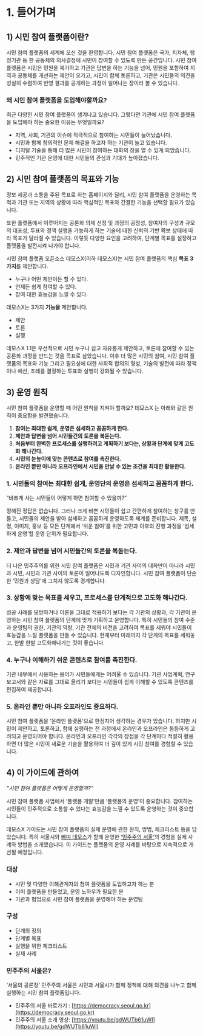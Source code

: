 # 1. 들어가며

## 1) 시민 참여 플랫폼이란?

시민 참여 플랫폼의 세계에 오신 것을 환영합니다. 시민 참여 플랫폼은 국가, 지자체, 행정기관 등 한 공동체의 의사결정에 시민이 참여할 수 있도록 만든 공간입니다. 시민 참여 플랫폼은 시민은 민원을 제기하고 기관은 답변을 하는 기능을 넘어, 민원을 포함하여 지역과 공동체를 개선하는 제안이 오가고, 시민이 함께 토론하고, 기관은 시민들의 의견을 성실히 수렴하여 반영 결과를 공개하는 과정이 일어나는 장이라 볼 수 있습니다.

### 왜 시민 참여 플랫폼을 도입해야할까요?

최근 다양한 시민 참여 플랫폼이 생겨나고 있습니다. 그렇다면 기관에 시민 참여 플랫폼을 도입해야 하는 중요한 이유는 무엇일까요?

- 지역, 사회, 기관의 이슈에 적극적으로 참여하는 시민들이 늘어났습니다.
- 시민과 함께 창의적인 문제 해결을 하고자 하는 기관이 늘고 있습니다.
- 디지털 기술을 통해 더 많은 시민이 참여하는 대화의 장을 열 수 있게 되었습니다.
- 민주적인 기관 운영에 대한 시민들의 관심과 기대가 높아졌습니다.

## 2) 시민 참여 플랫폼의 목표와 기능

정보 제공과 소통을 주된 목표로 하는 홈페이지와 달리, 시민 참여 플랫폼을 운영하는 목적과 기관 또는 지역의 상황에 따라 핵심적인 목표와 간결한 기능을 선택할 필요가 있습니다. 

또한 플랫폼에서 이루어지는 공론화 의제 선정 및 과정의 공정성, 참여자의 구성과 규모의 대표성, 투표와 정책 실행을 가능하게 하는 기술에 대한 신뢰의 기반 확보 상태에 따라 목표가 달라질 수 있습니다. 이렇듯 다양한 요인을 고려하여, 단계별 목표를 설정하고 플랫폼을 발전시켜 나가야 합니다.  

시민 참여 플랫폼 오픈소스 데모스X(이하 데모스X)는 시민 참여 플랫폼의 핵심 **목표 3가지**를 제안합니다.

- 누구나 어떤 제안이든 할 수 있다.
- 언제든 쉽게 참여할 수 있다.
- 참여 대한 효능감을 느낄 수 있다.

데모스X는 3가지 **기능을** 제안합니다.

- 제안
- 토론
- 실행

데모스X 1.1은 우선적으로 시민 누구나 쉽고 자유롭게 제안하고, 토론에 참여할 수 있는 공론화 과정을 만드는 것을 목표로 삼았습니다. 이후 더 많은 시민의 참여, 시민 참여 플랫폼의 목표와 기능 그리고 필요성에 대한 사회적 합의의 형성, 기술의 발전에 따라 정책이나 예산, 조례를 결정하는 투표와 실행이 강화될 수 있습니다.

## 3) 운영 원칙

시민 참여 플랫폼을 운영할 때 어떤 원칙을 지켜야 할까요? 데모스X 는 아래와 같은 원칙이 중요함을 발견했습니다.

1. **참여는 최대한 쉽게, 운영은 섬세하고 꼼꼼하게 한다.**
1. **제안과 답변을 넘어 시민들간의 토론을 북돋는다.**
1. **처음부터 완벽한 프로세스를 실행하려고 계획하기 보다는, 상황과 단계에 맞게 고도화 해나간다.**
1. **시민의 눈높이에 맞는 콘텐츠로 참여를 촉진한다.**
1. **온라인 뿐만 아니라 오프라인에서 시민을 만날 수 있는 조건을 최대한 활용한다.**

### 1. 시민들의 참여는 최대한 쉽게, 운영단의 운영은 섬세하고 꼼꼼하게 한다.

“바쁘게 사는 시민들이 어떻게 하면 참여할 수 있을까?”

정해진 정답은 없습니다. 그러나 크게 바쁜 시민들이 쉽고 간편하게 참여하는 창구를 만들고, 시민들의 제안을 받아 섬세하고 꼼꼼하게 운영하도록 체계를 준비합니다. 제목, 설명, 이미지, 홍보 등 모든 단계에서 ‘쉬운 참여'를 위한 고민과 이후의 진행 과정을 ‘섬세하게 운영’할 운영 단위가 필요합니다.

### 2. 제안과 답변을 넘어 시민들간의 토론을 복돋는다.

더 나은 민주주의를 위한 시민 참여 플랫폼은 시민과 기관 사이의 대화만이 아니라 시민과 시민, 시민과 기관 사이의 토론이 일어나도록 디자인합니다. 시민 참여 플랫폼이 단순한 ‘민원과 상담'에 그치지 않도록 경계합니다.

### 3. 상황에 맞는 목표를 세우고, 프로세스를 단계적으로 고도화 해나간다.

성공 사례를 모방하거나 이론을 그대로 적용하기 보다는 각 기관의 상황과, 각 기관이 운영하는 시민 참여 플랫폼의 단계에 맞게 기획하고 운영합니다. 특히 시민들의 참여 수준과 운영팀의 권한, 기관의 역량, 기관 전체의 비전을 고려하여 목표를 세워야 시민들이 효능감을 느낄 플랫폼을 만들 수 있습니다. 현재부터 미래까지 각 단계의 목표를 세워놓고, 한발 한발 고도화해나가는 것이 좋습니다.

### 4. 누구나 이해하기 쉬운 콘텐츠로 참여를 촉진한다.

기관 내부에서 사용하는 용어가 시민들에게는 어려울 수 있습니다. 기관 사업계획, 연구보고서와 같은 자료를 그대로 올리기 보다는 시민들이 쉽게 이해할 수 있도록 콘텐츠를 편집하여 제공합니다.

### 5. 온라인 뿐만 아니라 오프라인도 중요하다.

시민 참여 플랫폼을 ‘온라인 플랫폼'으로 한정지어 생각하는 경우가 있습니다. 하지만 시민이 제안하고, 토론하고, 함께 실행하는 전 과정에서 온라인과 오프라인은 동등하게 고려되고 운영되어야 합니다. 온라인과 오프라인 각각의 장점을 각 단계마다 적절히 활용하면 더 많은 시민이 새로운 기술을 활용하여 더 깊이 있게 시민 참여를 경험할 수 있습니다.

## 4) 이 가이드에 관하여

_"시민 참여 플랫폼은 어떻게 운영할까?"_

시민 참여 플랫폼 사업에서 ‘플랫폼 개발’만큼 ‘플랫폼의 운영’이 중요합니다. 참여하는 시민들이 민주적으로 소통할 수 있다는 효능감을 느낄 수 있도록 운영하는 것이 중요합니다.

데모스X 가이드는 시민 참여 플랫폼의 실제 운영에 관한 원칙, 방법, 체크리스트 등을 담았습니다. 특히 서울시와 [빠띠 데모스](http://partiunion.org/)가 함께 운영한 [‘민주주의 서울’](https://democracy.seoul.go.kr/)의 경험을 실제 사례와 방법을 소개했습니다. 이 가이드는 플랫폼의 운영 사례를 바탕으로 지속적으로 개선될 예정입니다.

### 대상

- 시민 및 다양한 이해관계자의 참여 플랫폼을 도입하고자 하는 분
- 이미 플랫폼을 만들었고, 운영 노하우가 필요한 분
- 기관과 협업으로 시민 참여 플랫폼을 운영해야 하는 운영팀

### 구성

- 단계의 정의
- 단계별 목표
- 실행을 위한 체크리스트
- 실제 사례

### 민주주의 서울은?

‘서울의 공론장’ 민주주의 서울은 시민과 서울시가 함께 정책에 대해 의견을 나누고 함께 실행하는 시민 참여 플랫폼입니다.

- 민주주의 서울 바로가기 : [https://democracy.seoul.go.kr](https://democracy.seoul.go.kr)
- 민주주의 서울 소개 영상: [https://youtu.be/gdWUTb61uWI](https://youtu.be/gdWUTb61uWI)
